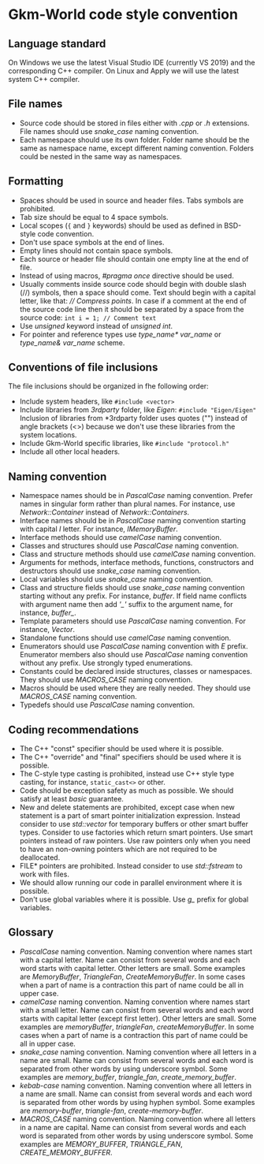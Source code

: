 # Gkm-World code style convention

## Language standard
On Windows we use the latest Visual Studio IDE (currently VS 2019) and the corresponding C++ compiler.
On Linux and Apply we will use the latest system C++ compiler.

## File names
* Source code should be stored in files either with *.cpp* or *.h* extensions.
  File names should use *snake_case* naming convention.
* Each namespace should use its own folder. Folder name should be the same as namespace name, except different naming convention.
  Folders could be nested in the same way as namespaces.

## Formatting
* Spaces should be used in source and header files. Tabs symbols are prohibited.
* Tab size should be equal to 4 space symbols.
* Local scopes (```{``` and ```}``` keywords) should be used as defined in BSD-style code convention.
* Don't use space symbols at the end of lines.
* Empty lines should not contain space symbols.
* Each source or header file should contain one empty line at the end of file.
* Instead of using macros, *#pragma once* directive should be used.
* Usually comments inside source code should begin with double slash (//) symbols, then a space should come.
  Text should begin with a capital letter, like that: *// Compress points*.
  In case if a comment at the end of the source code line then it should be separated by a space from the source code:
  ```int i = 1; // Comment text```
* Use *unsigned* keyword instead of *unsigned int*.
* For pointer and reference types use _type_name* var_name_ or _type_name& var_name_ scheme.

## Conventions of file inclusions
The file inclusions should be organized in fhe following order:
* Include system headers, like ```#include <vector>```
* Include libraries from *3rdparty* folder, like *Eigen*: ```#include "Eigen/Eigen"```
  Inclusion of libraries from *3rdparty folder uses quotes ("") instead of angle brackets (&lt;&gt;) because we don't use these libraries from the system locations.
* Include Gkm-World specific libraries, like ```#include "protocol.h"```
* Include all other local headers.

## Naming convention
* Namespace names should be in *PascalCase* naming convention.
  Prefer names in singular form rather than plural names.
  For instance, use *Network::Container* instead of *Network::Containers*.
* Interface names should be in *PascalCase* naming convention starting with capital *I* letter.
  For instance, *IMemoryBuffer*.
* Interface methods should use *camelCase* naming convention.
* Classes and structures should use *PascalCase* naming convention.
* Class and structure methods should use *camelCase* naming convention.
* Arguments for methods, interface methods, functions, constructors and destructors should use *snake_case* naming convention.
* Local variables should use *snake_case* naming convention.
* Class and structure fields should use *snake_case* naming convention starting without any prefix.
  For instance, *buffer*. If field name conflicts with argument name then add *'_'* suffix to the argument name,
  for instance, *buffer_*.
* Template parameters should use *PascalCase* naming convention. For instance, *Vector*.
* Standalone functions should use *camelCase* naming convention.
* Enumerators should use *PascalCase* naming convention with *E* prefix.
  Enumerator members also should use *PascalCase* naming convention without any prefix. Use strongly typed enumerations.
* Constants could be declared inside structures, classes or namespaces. They should use *MACROS_CASE* naming convention.
* Macros should be used where they are really needed. They should use *MACROS_CASE* naming convention.
* Typedefs should use *PascalCase* naming convention.

## Coding recommendations
* The C++ "const" specifier should be used where it is possible.
* The C++ "override" and "final" specifiers should be used where it is possible.
* The C-style type casting is prohibited, instead use C++ style type casting, for instance, ```static_cast<>``` or other.
* Code should be exception safety as much as possible. We should satisfy at least *basic* guarantee.
* New and delete statements are prohibited, except case when new statement is a part of smart pointer initialization expression.
  Instead consider to use *std::vector* for temporary buffers or other smart buffer types.
  Consider to use factories which return smart pointers. Use smart pointers instead of raw pointers.
  Use raw pointers only when you need to have an non-owning pointers which are not required to be deallocated.
* FILE* pointers are prohibited. Instead consider to use *std::fstream* to work with files.
* We should allow running our code in parallel environment where it is possible.
* Don't use global variables where it is possible.
  Use *g_* prefix for global variables.

## Glossary
* *PascalCase* naming convention.
  Naming convention where names start with a capital letter.
  Name can consist from several words and each word starts with capital letter.
  Other letters are small. Some examples are *MemoryBuffer*, *TriangleFan*, *CreateMemoryBuffer*.
  In some cases when a part of name is a contraction this part of name could be all in upper case.
* *camelCase* naming convention.
  Naming convention where names start with a small letter.
  Name can consist from several words and each word starts with capital letter (except first letter).
  Other letters are small. Some examples are *memoryBuffer*, *triangleFan*, *createMemoryBuffer*.
  In some cases when a part of name is a contraction this part of name could be all in upper case.
* *snake_case* naming convention.
  Naming convention where all letters in a name are small.
  Name can consist from several words and each word is separated from other words by using underscore symbol.
  Some examples are *memory_buffer*, *triangle_fan*, *create_memory_buffer*.
* *kebab-case* naming convention.
  Naming convention where all letters in a name are small.
  Name can consist from several words and each word is separated from other words by using hyphen symbol.
  Some examples are *memory-buffer*, *triangle-fan*, *create-memory-buffer*.
* *MACROS_CASE* naming convention.
  Naming convention where all letters in a name are capital.
  Name can consist from several words and each word is separated from other words by using underscore symbol.
  Some examples are *MEMORY_BUFFER*, *TRIANGLE_FAN*, *CREATE_MEMORY_BUFFER*.
